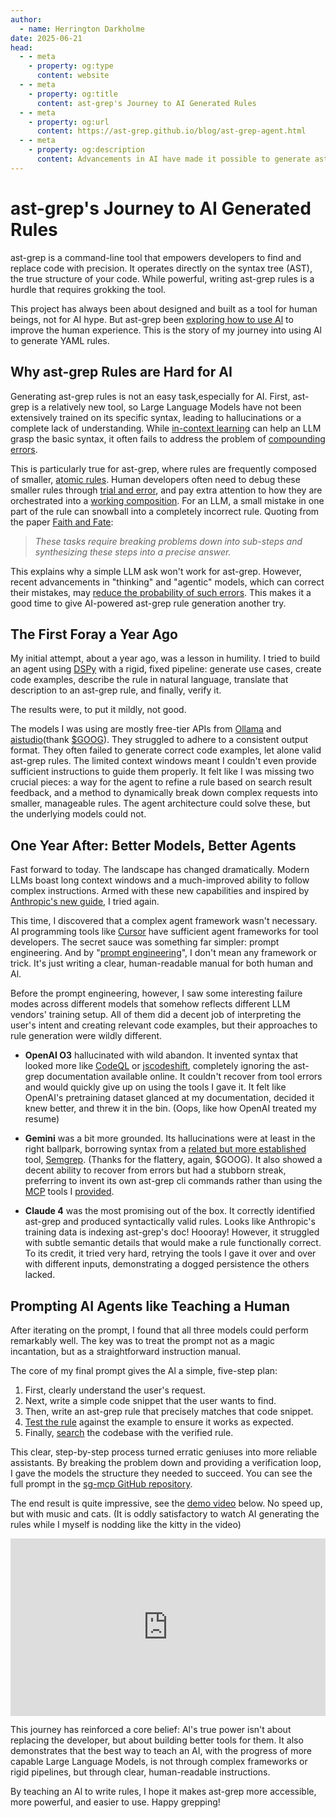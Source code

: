 ```yaml
---
author:
  - name: Herrington Darkholme
date: 2025-06-21
head:
  - - meta
    - property: og:type
      content: website
  - - meta
    - property: og:title
      content: ast-grep's Journey to AI Generated Rules
  - - meta
    - property: og:url
      content: https://ast-grep.github.io/blog/ast-grep-agent.html
  - - meta
    - property: og:description
      content: Advancements in AI have made it possible to generate ast-grep rules with a well-written prompt.
---
```


# ast-grep's Journey to AI Generated Rules

ast-grep is a command-line tool that empowers developers to find and replace code with precision. It operates directly on the syntax tree (AST), the true structure of your code. While powerful, writing ast-grep rules is a hurdle that requires grokking the tool.

This project has always been about designed and built as a tool for human beings, not for AI hype. But ast-grep been [exploring how to use Al](/blog/more-llm-support.html) to improve the human experience. This is the story of my journey into using Al to generate YAML rules.

## Why ast-grep Rules are Hard for AI

Generating ast-grep rules is not an easy task,especially for AI. First, ast-grep is a relatively new tool, so Large Language Models have not been extensively trained on its specific syntax, leading to hallucinations or a complete lack of understanding. While [in-context learning](https://www.prompthub.us/blog/in-context-learning-guide) can help an LLM grasp the basic syntax, it often fails to address the problem of [compounding errors](https://arxiv.org/abs/2505.24187v1).

This is particularly true for ast-grep, where rules are frequently composed of smaller, [atomic rules](/guide/rule-config/atomic-rule.html). Human developers often need to debug these smaller rules through [trial and error](/advanced/faq.html#my-pattern-does-not-work-why), and pay extra attention to how they are orchestrated into a [working composition](/advanced/faq.html#my-rule-does-not-work-why). For an LLM, a small mistake in one part of the rule can snowball into a completely incorrect rule. Quoting from the paper [Faith and Fate](https://arxiv.org/abs/2305.18654):

> _These tasks require breaking problems down into sub-steps and synthesizing these steps into a precise answer._

This explains why a simple LLM ask won't work for ast-grep. However, recent advancements in "thinking" and "agentic" models, which can correct their mistakes, may [reduce the probability of such errors](https://arxiv.org/abs/2501.15602v2). This makes it a good time to give AI-powered ast-grep rule generation another try.

## The First Foray a Year Ago

My initial attempt, about a year ago, was a lesson in humility. I tried to build an agent using [DSPy](https://dspy.ai/) with a rigid, fixed pipeline: generate use cases, create code examples, describe the rule in natural language, translate that description to an ast-grep rule, and finally, verify it.

The results were, to put it mildly, not good.

The models I was using are mostly free-tier APIs from [Ollama](https://ollama.com/) and [aistudio](https://aistudio.google.com)(thank [$GOOG](https://finance.yahoo.com/quote/GOOG/)). They struggled to adhere to a consistent output format. They often failed to generate correct code examples, let alone valid ast-grep rules. The limited context windows meant I couldn't even provide sufficient instructions to guide them properly. It felt like I was missing two crucial pieces: a way for the agent to refine a rule based on search result feedback, and a method to dynamically break down complex requests into smaller, manageable rules. The agent architecture could solve these, but the underlying models could not.

## One Year After: Better Models, Better Agents

Fast forward to today. The landscape has changed dramatically. Modern LLMs boast long context windows and a much-improved ability to follow complex instructions. Armed with these new capabilities and inspired by [Anthropic's new guide](https://www.anthropic.com/engineering/building-effective-agents), I tried again.

This time, I discovered that a complex agent framework wasn't necessary. AI programming tools like [Cursor](https://www.cursor.com/) have sufficient agent frameworks for tool developers. The secret sauce was something far simpler: prompt engineering. And by "[prompt engineering](https://www.promptingguide.ai/)", I don't mean any framework or trick. It's just writing a clear, human-readable manual for both human and Al.

Before the prompt engineering, however, I saw some interesting failure modes across different models that somehow reflects different LLM vendors' training setup. All of them did a decent job of interpreting the user's intent and creating relevant code examples, but their approaches to rule generation were wildly different.

- **OpenAI O3** hallucinated with wild abandon. It invented syntax that looked more like [CodeQL](https://codeql.github.com/) or [jscodeshift](https://github.com/facebook/jscodeshift), completely ignoring the ast-grep documentation available online. It couldn't recover from tool errors and would quickly give up on using the tools I gave it. It felt like OpenAI's pretraining dataset glanced at my documentation, decided it knew better, and threw it in the bin. (Oops, like how OpenAI treated my resume)

- **Gemini** was a bit more grounded. Its hallucinations were at least in the right ballpark, borrowing syntax from a [related but more established](/advanced/tool-comparison.html#semgrep) tool, [Semgrep](https://semgrep.dev/). (Thanks for the flattery, again, $GOOG). It also showed a decent ability to recover from errors but had a stubborn streak, preferring to invent its own ast-grep cli commands rather than using the [MCP](https://modelcontextprotocol.io) tools I [provided](https://github.com/ast-grep/ast-grep-mcp).
- **Claude 4** was the most promising out of the box. It correctly identified ast-grep and produced syntactically valid rules. Looks like Anthropic's training data is indexing ast-grep's doc! Hoooray! However, it struggled with subtle semantic details that would make a rule functionally correct. To its credit, it tried very hard, retrying the tools I gave it over and over with different inputs, demonstrating a dogged persistence the others lacked.

## Prompting AI Agents like Teaching a Human

After iterating on the prompt, I found that all three models could perform remarkably well. The key was to treat the prompt not as a magic incantation, but as a straightforward instruction manual.

The core of my final prompt gives the Al a simple, five-step plan:

1. First, clearly understand the user's request.
2. Next, write a simple code snippet that the user wants to find.
3. Then, write an ast-grep rule that precisely matches that code snippet.
4. [Test the rule](https://github.com/ast-grep/ast-grep-mcp/blob/b69eb5391bd93d46ef3dec07de814c3c39675c8f/main.py#L33-L57) against the example to ensure it works as expected.
5. Finally, [search](https://github.com/ast-grep/ast-grep-mcp/blob/b69eb5391bd93d46ef3dec07de814c3c39675c8f/main.py#L72-L82) the codebase with the verified rule.

This clear, step-by-step process turned erratic geniuses into more reliable assistants. By breaking the problem down and providing a verification loop, I gave the models the structure they needed to succeed. You can see the full prompt in the [sg-mcp GitHub repository](https://github.com/ast-grep/ast-grep-mcp/blob/main/ast-grep.mdc).

The end result is quite impressive, see the [demo video](https://youtube.com/shorts/2hah-9N5YQ8?si=bzl6PF2tuFbBwXpL) below. No speed up, but with music and cats. (It is oddly satisfactory to watch AI generating the rules while I myself is nodding like the kitty in the video)

<iframe style="width:100%;aspect-ratio:16/9;" src="https://www.youtube.com/embed/2hah-9N5YQ8" title="YouTube video player" frameborder="0" allow="accelerometer; autoplay; clipboard-write; encrypted-media; gyroscope; picture-in-picture; web-share" referrerpolicy="strict-origin-when-cross-origin" allowfullscreen></iframe>

This journey has reinforced a core belief: Al's true power isn't about replacing the developer, but about building better tools for them. It also demonstrates that the best way to teach an AI, with the progress of more capable Large Language Models, is not through complex frameworks or rigid pipelines, but through clear, human-readable instructions.

By teaching an Al to write rules, I hope it makes ast-grep more accessible, more powerful, and easier to use.
Happy grepping!
